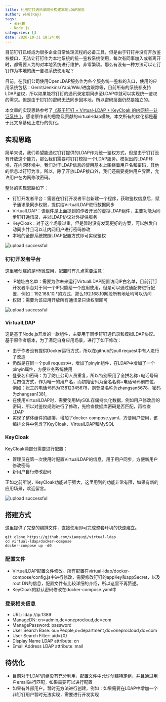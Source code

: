 ```yaml
---
title: 利用钉钉通讯录同步构建本地LDAP服务
author: 孙琦(Ray)
tags:
  - 云计算
  - Node.js
categories: []
date: 2020-10-31 18:24:00
---
```

目前钉钉已经成为很多企业日常处理流程的必备工具，但是由于钉钉并没有开放鉴权接口，无法让钉钉作为本地系统的统一鉴权系统使用，每次有同事加入或者离开时，都需要人为的对本地系统进行维护，非常繁琐。那么有没有一种方法可以让钉钉作为本地的统一鉴权系统使用呢？

<!-- more -->

目前，在我们公司使用OpenLDAP服务作为各个服务统一鉴权的入口，使用的应用系统包括：Gerrit/Jenkins/Yapi/Wiki/进度跟踪等，目前所有的系统都支持LDAP鉴权，所以如果能将钉钉的通讯录定期同步至LDAP中就可以实现统一鉴权的需求。但是由于钉钉的密码无法同步回本地，所以密码层面仍然是独立的。

本文章的实现思路参考了[《基于钉钉 + Virtual-LDAP + KeyCloak 的内网统一认证系统
》](https://xujiwei.com/blog/2020/02/internal-authorize-based-on-dingtalk-virtual-ldap-keyclaok/)，感谢原作者的思路及贡献的virtual-ldap模块，本文所有的优化都是基于此文章基础上进行的优化。

## 实现思路

简单来说，我们希望能通过钉钉提供的LDAP作为统一鉴权方式，但是由于钉钉没有开放这个能力，那么我们需要将钉钉模拟一个LDAP服务。模拟出的LDAP环境，在内网环境中，我们对于LDAP信息的使用基本上围绕着用户名和密码，其他的信息以钉钉为准。所以，除了开放LDAP接口外，我们还需要提供用户界面，允许用户在内网修改密码。

整体的实现思路如下：

* 钉钉开发者平台：需要在钉钉开发者平台新建一个程序，获取鉴权信息后，赋予通讯录同步权限，提供给VirtualLDAP进行数据同步
* VirtualLDAP：该组件是上面提到的作者开发的虚拟LDAP组件，主要功能为同步钉钉通讯录，并以LDAP协议对外提供服务
* KeyCloak：对于这个场景过重，但是暂时没有发现更好的方案，可以触发自动同步并且可以让内网用户进行密码修改
* 本地的全部系统按照LDAP配置方式即可实现鉴权

![upload successful](/images/pasted-90.png)

### 钉钉开发者平台

这里我创建的是H5微应用，配置时有几点需要注意：

* IP地址白名单：需要为你未来运行VirtualLDAP配置访问IP白名单，目前钉钉开发者平台对于同一个IP只能给一个应用使用，但是可以通过通配符进行配置，例如：192.168.10.*的方式，那么192.168.10网段所有地址均可以访问
* 权限：需要为该应用开放所有通讯录只读权限即可

![upload successful](/images/pasted-92.png)

### VirtualLDAP

这是基于Node.js开发的一款组件，主要用于同步钉钉通讯录和模拟LDAP协议。基于原作者版本，为了满足自身应用场景，进行了如下修改：

* 由于作者没有提供Docker运行方式，所以在github的pull request中有人进行了改造
* 仍然是在同一个pull request中，增加了pinyin组件，在LDAP中增加了一个pinyin属性，方便业务系统使用
* 登录名和密码：为了防止公司人员重复，所以特别采用了全拼名称+电话号码后四位方式，作为唯一的用户名，而初始密码为全名名称+电话号码前四位，例如：张三的电话号码为13812345678，则登录名称为zhangsan5678，密码为zhangsan1381,
* 在使用VirtualLDAP时，需要使用MySQL存储持久化数据，例如用户修改后的密码，所以对鉴权规则进行了修改，先检查数据库密码是否匹配，再检查LDAP
* 实现了整体组件的编排，增加了docker-compose.yaml，方便用户使用，该编排文件中包含了KeyCloak、VirtualLDAP和MySQL

### KeyCloak

KeyCloak两部分需要进行配置：

* 管理员在第一次使用时配置VirtualLDAP的信息，用于用户同步，方便新用户修改密码
* 新用户自行修改密码

正如之前所说，KeyCloak功能过于强大，这里用到的功能非常有限，如果有新的应用场景，欢迎留言。

![upload successful](/images/pasted-93.png)

## 搭建方式

这里提供了完整的编排文件，直接使用即可完成整套环境的快速建立。

```
git clone https://github.com/xiaoquqi/virtual-ldap
cd virtual-ldap/docker-compose
docker-compose up -d0
```

### 配置文件

* VirtualLDAP配置文件修改。所有配置在virtual-ldap/docker-compose/config.js中进行修改，需要修改钉钉的appKey和appSecret，以及root DN的信息，配置文件有比较详细的介绍，所以这里不再赘述。
* KeyCloak的默认密码修改在docker-compose.yaml中

### 登录相关信息

* URL: ldap://ip:1389
* ManageDN: cn=admin,dc=oneprocloud,dc=com
* ManagePassword: password
* User Search Base: ou=People,o=department,dc=oneprocloud,dc=com
* User Search Filter: uid={0}
* Display Name LDAP attribute: cn
* Email Address LDAP attribute: mail

## 待优化

* 目前对于LDAP的组没有充分利用，配置文件中允许创建特定组，并且通过用户email进行匹配，如果需要可以进行配置
* 如果有外部用户，暂时无方法进行创建，例如：如果需要在LDAP中增加一个非钉钉用户暂时无法实现，需要进行开发实现